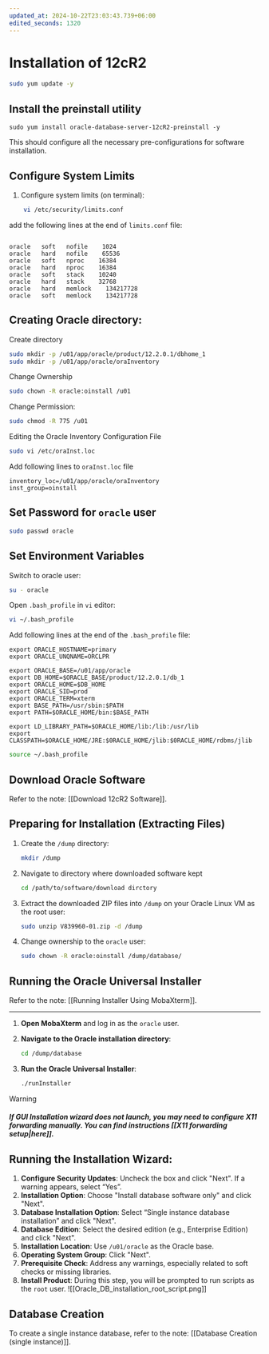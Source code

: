 ```yaml
---
updated_at: 2024-10-22T23:03:43.739+06:00
edited_seconds: 1320
---
```


# Installation of 12cR2 

```bash
sudo yum update -y
```

## Install the preinstall utility

```
sudo yum install oracle-database-server-12cR2-preinstall -y
```

This should configure all the necessary pre-configurations for software installation.

## Configure System Limits

1. Configure system limits (on terminal):  
```bash 
    vi /etc/security/limits.conf
```
add the following lines at the end of `limits.conf` file:
```text

oracle   soft   nofile    1024
oracle   hard   nofile    65536
oracle   soft   nproc    16384
oracle   hard   nproc    16384
oracle   soft   stack    10240
oracle   hard   stack    32768
oracle   hard   memlock    134217728
oracle   soft   memlock    134217728
```

## Creating Oracle directory:

Create directory
```bash
sudo mkdir -p /u01/app/oracle/product/12.2.0.1/dbhome_1
sudo mkdir -p /u01/app/oracle/oraInventory
```

Change Ownership
```bash
sudo chown -R oracle:oinstall /u01
```

Change Permission:
```bash
sudo chmod -R 775 /u01
```

Editing the Oracle Inventory Configuration File
```bash
sudo vi /etc/oraInst.loc
```
Add following lines to `oraInst.loc` file
```
inventory_loc=/u01/app/oracle/oraInventory
inst_group=oinstall
```

## Set Password for `oracle` user

```bash
sudo passwd oracle
```

## Set Environment Variables

Switch to oracle user:
```bash
su - oracle
```

Open `.bash_profile` in `vi` editor:
```bash
vi ~/.bash_profile
```

Add following lines at the end of the `.bash_profile` file:
```
export ORACLE_HOSTNAME=primary
export ORACLE_UNQNAME=ORCLPR

export ORACLE_BASE=/u01/app/oracle
export DB_HOME=$ORACLE_BASE/product/12.2.0.1/db_1
export ORACLE_HOME=$DB_HOME
export ORACLE_SID=prod
export ORACLE_TERM=xterm
export BASE_PATH=/usr/sbin:$PATH
export PATH=$ORACLE_HOME/bin:$BASE_PATH

export LD_LIBRARY_PATH=$ORACLE_HOME/lib:/lib:/usr/lib
export CLASSPATH=$ORACLE_HOME/JRE:$0RACLE_HOME/jlib:$0RACLE_HOME/rdbms/jlib
```

```bash
source ~/.bash_profile
```

## Download Oracle Software

Refer to the note: [[Download 12cR2 Software]].

## Preparing for Installation (Extracting Files)

1. Create the `/dump` directory:
   ```bash
   mkdir /dump
   ```
2. Navigate to directory where downloaded software kept
	```bash
	cd /path/to/software/download dirctory
	```
3. Extract the downloaded ZIP files into `/dump` on your Oracle Linux VM as the root user:
   ```bash
   sudo unzip V839960-01.zip -d /dump
   ```
4. Change ownership to the `oracle` user:
   ```bash
   sudo chown -R oracle:oinstall /dump/database/
   ```

## Running the Oracle Universal Installer

Refer to the note: [[Running Installer Using MobaXterm]].

---
1. **Open MobaXterm** and log in as the `oracle` user.

2. **Navigate to the Oracle installation directory**:
   ```bash
   cd /dump/database
   ```

3. **Run the Oracle Universal Installer**:
   ```bash
   ./runInstaller
   ```

> [!warning] 
> ##### If GUI Installation wizard does not launch, you may need to configure X11 forwarding manually. You can find instructions [[X11 forwarding setup|here]].

## Running the Installation Wizard:

1. **Configure Security Updates**: Uncheck the box and click "Next". If a warning appears, select “Yes”.
2. **Installation Option**: Choose "Install database software only" and click "Next".
3. **Database Installation Option**: Select “Single instance database installation” and click "Next".
4. **Database Edition**: Select the desired edition (e.g., Enterprise Edition) and click "Next".
5. **Installation Location**: Use `/u01/oracle` as the Oracle base.
6. **Operating System Group**: Click "Next".
7. **Prerequisite Check**: Address any warnings, especially related to soft checks or missing libraries.
8. **Install Product**: During this step, you will be prompted to run scripts as the `root` user.
![[Oracle_DB_installation_root_script.png]]

## Database Creation

To create a single instance database, refer to the note: [[Database Creation (single instance)]].


